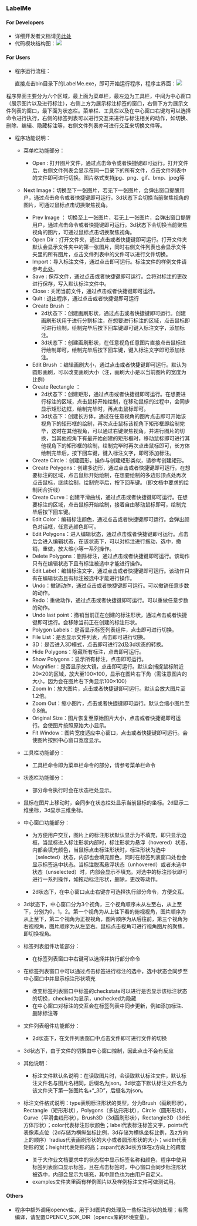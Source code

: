 ### LabelMe

#### For Developers

- 详细开发者文档请见[此处](html/index.html)
- 代码模块结构图：![](qt.png)





#### For Users

- 程序运行流程：

  直接点击bin目录下的LabelMe.exe，即可开始运行程序，程序主界面：![](program.jpg)

程序界面主要分为六个区域，最上面为菜单栏，最左边为工具栏，中间为中心窗口（展示图片以及进行标注），右侧上方为展示标注标签的窗口，右侧下方为展示文件列表的窗口，最下面为状态栏。菜单栏、工具栏以及在中心窗口右键均可以选择命令进行执行，右侧的标签列表可以进行交互来进行与标注相关的动作，如切换、删除、编辑、隐藏标注等，右侧文件列表亦可进行交互来切换文件等。

- 程序功能说明：

  - 菜单栏功能部分：

    - Open : 打开图片文件，通过点击命令或者快捷键即可运行。打开文件后，右侧文件列表会显示在同一目录下的所有文件，点击文件列表中的文件即可进行切换。图片格式支持jpg、png、gif、bmp、jpeg等
  - Next Image：切换至下一张图片，若无下一张图片，会弹出窗口提醒用户，通过点击命令或者快捷键即可运行。3d状态下会切换当前聚焦视角的图片，可通过鼠标点击切换聚焦视角。
    - Prev Image ： 切换至上一张图片，若无上一张图片，会弹出窗口提醒用户，通过点击命令或者快捷键即可运行。3d状态下会切换当前聚焦视角的图片，可通过鼠标点击切换聚焦视角。
    - Open Dir：打开文件夹，通过点击或者快捷键即可运行。打开文件夹默认会显示文件夹中的第一张图片，同时右侧文件列表也会显示文件夹里的所有图片，点击文件列表中的文件可以进行文件切换。
    - Import：导入标注文件，通过点击即可运行。标注文件的样例文件请参考[此处](../examples/1.json)。
    - Save : 保存文件，通过点击或者快捷键即可运行。会将对标注的更改进行保存，写入默认标注文件中。
    - Close : 关闭当前文件，通过点击或者快捷键即可运行。
    - Quit : 退出程序，通过点击或者快捷键即可运行
    - Create Brush ：
      - 2d状态下：创建画刷形状，通过点击或者快捷键即可运行。创建画刷形状用于进行分割标注，在想要进行标注的区域，点击鼠标即可进行绘制，绘制完毕后按下回车键即可键入标注文字，添加标注。
      - 3d状态下：创建画刷形状，在任意视角任意图片直接点击鼠标进行绘制即可，绘制完毕后按下回车键，键入标注文字即可添加标注。
    - Edit Brush ：编辑画刷大小，通过点击或者快捷键即可运行。默认为圆形画刷，可以改变画刷大小（注，画刷大小是以当前图片的宽度为比例）
    - Create Rectangle ：
      - 2d状态下：创建矩形，通过点击或者快捷键即可运行。在想要进行标注的区域，点击鼠标开始绘制，在移动鼠标的过程中，会同步显示矩形边框，绘制完毕时，再点击鼠标即可。
      - 3d状态下：创建长方体，通过在任意视角的图片点击即可开始该视角下的矩形框的绘制，再次点击鼠标该视角下矩形框即绘制完毕，这时在其他视角，可以通过右键聚焦视角，并进行图片的切换，当其他视角下有最开始创建的矩形框时，移动鼠标即可进行其他视角下的矩形框的绘制，绘制完毕时再次点击鼠标即可，长方体绘制完毕后，按下回车键，键入标注文字，即可添加标注。
    - Create Circle：创建圆形，操作与创建矩形类似，请参考创建矩形。
    - Create Polygons：创建多边形，通过点击或者快捷键即可运行。在想要标注的区域，点击鼠标开始绘制，在想要绘制的多边形顶点处再次点击鼠标，继续绘制，绘制完毕后，按下回车键。（即文档中要求的绘制闭合折线）
    - Create Curve：创建平滑曲线，通过点击或者快捷键即可运行。在想要标注的区域，点击鼠标开始绘制，接着自由移动鼠标即可，绘制完毕后按下回车键。
    - Edit Color：编辑标注颜色，通过点击或者快捷键即可运行。会弹出颜色对话框，任意选颜色即可。
    - Edit Polygons：进入编辑状态，通过点击或者快捷键即可运行。点击后会进入编辑状态，在该状态下，可以对标注进行拖动，选中，撤销，重做，放大缩小等一系列操作。
    - Delete Polygons：删除标注，通过点击或者快捷键即可运行。该动作只有在编辑状态下且有标注被选中才能进行操作。
    - Edit Label：编辑标注文字，通过点击或者快捷键即可运行。该动作只有在编辑状态且有标注被选中才能进行操作。
    - Undo：撤销动作，通过点击或者快捷键即可运行。可以撤销任意步数的动作。
    - Redo：重做动作，通过点击或者快捷键即可运行。可以重做任意步数的动作。
    - Undo last point：撤销当前正在创建的标注形状，通过点击或者快捷键即可运行。会移除当前正在创建的标注形状。
    - Polygon Labels：是否显示标签列表组件，点击即可进行切换。
    - File List：是否显示文件列表，点击即可进行切换。
    - 3D：是否进入3D模式，点击即可进行2d及3d状态的转换。
    - Hide Polygons：隐藏所有标注，点击即可运行。
    - Show Polygons：显示所有标注，点击即可运行。
    - Magnifier：是否显示放大镜，点击即可运行。默认会捕捉鼠标附近20$\times$20的区域，放大至100$\times$100，显示在图片右下角（需注意图片的大小，因为会在图片右下角显示100$\times$100）
    - Zoom In：放大图片，点击或者快捷键即可运行。默认会放大图片至1.2倍。
    - Zoom Out：缩小图片，点击或者快捷键即可运行。默认会缩小图片至0.8倍。
    - Original Size：图片恢复至原始图片大小，点击或者快捷键即可运行。会使图片按照原始大小显示。
    - Fit Window：图片宽度适应中心窗口，点击或者快捷键即可运行。会使图片按照中心窗口宽度显示。
  
  - 工具栏功能部分：

    - 工具栏命令即为菜单栏命令的部分，请参考菜单栏命令

  - 状态栏功能部分：

    - 部分命令执行时会在状态栏处显示。
  - 鼠标在图片上移动时，会同步在状态栏处显示当前鼠标的坐标。2d显示二维坐标，3d显示三维坐标。
  
  - 中心窗口功能部分：

    - 为方便用户交互，图片上的标注形状默认显示为不填充，即只显示边框，当鼠标进入标注形状内部时，标注形状为悬浮（hovered）状态，内部会填充颜色，当鼠标点击标注形状时，标注形状为选中（selected）状态，内部也会填充颜色，同时在标签列表窗口处也会显示标签选中状态。当标注脱离悬浮状态（unhovered）或者未选中状态（unselected）时，内部会显示不填充。对选中的标注形状即可进行一系列操作，如拖动标注形状，删除，更改等动作。

    - 2d状态下，在中心窗口点击右键亦可选择执行部分命令，方便交互。
  - 3d状态下，中心窗口分为3个视角，三个视角顺序未从左至右，从上至下，分别为0，1，2。第一个视角为从上往下看的俯视视角，图片顺序为从上至下，第二个视角为正视视角，图片顺序为从后往前，第三个视角为右视视角，图片顺序为从左至右。鼠标点击视角可进行视角图片的聚焦，即切换视角。
  
  - 标签列表组件功能部分：

    - 在标签列表窗口中右键可以选择并执行部分命令
  - 在标签列表窗口中可以通过点击标签进行标注的选中，选中状态会同步至中心窗口中并显示标注形状填充
    - 改变标签列表窗口中标签的checkstate可以进行是否显示该标注状态的切换，checked为显示，unchecked为隐藏
    - 在中心窗口对标注的交互会在标签列表中同步更新，例如添加标注、删除标注等
  
  - 文件列表组件功能部分：

    - 2d状态下，在文件列表窗口中点击文件即可进行文件的切换
  - 3d状态下，由于文件的切换由中心窗口控制，因此点击不会有反应
  
  - 其他说明：

    - 标注文件默认名说明：在读取图片时，会读取默认标注文件，默认标注文件名与图片名相同，后缀名为json。3d状态下默认标注文件名为该文件夹下第一张图片名+“_3D”，后缀名为json。
  - 标注文件格式说明：type表明标注形状的类型，分为Brush（画刷形状），Rectangle（矩形形状），Polygons（多边形形状），Circle（圆形形状），Curve（平滑曲线形状），Brush3D（3d画刷形状），Rectangle3D（3d长方体形状）；color代表标注形状颜色；label代表标注标签文字，points代表像素点位（2d存储为横纵坐标比例，3d存储为横纵坐标比例，及z方向上的顺序）‘radius代表画刷形状的大小或者圆形形状的大小；width代表矩形的宽；height代表矩形的高；zspan代表3d长方体在z方向上的跨度
    - 关于大作业文档要求中的状态栏中显示标签名称和颜色，程序中使用标签列表窗口显示标签，且在点击标签时，中心窗口会同步标注形状被选中，内部会显示为填充，其中颜色也为由用户自定义。
    - examples文件夹里面有样例图片以及样例标注文件可做测试用。

#### Others

- 程序中额外调用opencv库，用于3d图片的处理及一些标注形状的处理；若需编译，请配置OPENCV_SDK_DIR（opencv库的环境变量）。